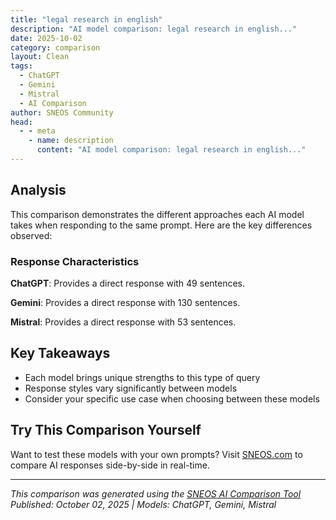 ```yaml
---
title: "legal research in english"
description: "AI model comparison: legal research in english..."
date: 2025-10-02
category: comparison
layout: Clean
tags:
  - ChatGPT
  - Gemini
  - Mistral
  - AI Comparison
author: SNEOS Community
head:
  - - meta
    - name: description
      content: "AI model comparison: legal research in english..."
---
```


<ChatComparison
  title="legal research in english"
  prompt="legal research in english"
  :responses='{"ChatGPT": "Legal research in English involves locating and understanding laws, statutes, regulations, case law, and legal principles relevant to a particular issue or question. If you want to conduct effective legal research in English, here are some key steps and tips:\n\n### Steps for Legal Research in English:\n\n1. **Identify the Legal Issue:**\n - Clearly define what you need to find out. Is it about contract law, criminal law, intellectual property, etc.?\n\n2. **Consult Secondary Sources:**\n - Start with secondary sources such as legal encyclopedias, textbooks, law review articles, or legal commentaries to get background information and context.\n - Examples: Halsbury\u2019s Laws of England, American Jurisprudence (Am. Jur.), legal treatises.\n\n3. **Check Statutory Law:**\n - Look for relevant statutes or codes. In many jurisdictions, laws are codified into statutes.\n - Use official government websites or legal databases like Westlaw, LexisNexis, or government portals.\n\n4. **Search Case Law:**\n - Find judicial decisions related to your issue. Case law helps interpret statutes and set precedents.\n - Use databases such as Westlaw, LexisNexis, Google Scholar (case law section), or specific court websites.\n\n5. **Use Legal Databases and Online Resources:**\n - Westlaw, LexisNexis, HeinOnline, JSTOR, Google Scholar, Justia, and official government sites provide comprehensive resources.\n - Some are subscription-based; others offer free access.\n\n6. **Check Regulations and Administrative Rules:**\n - Some legal areas are governed by administrative agencies. Check relevant agency websites for regulations.\n\n7. **Cite Your Sources Properly:**\n - Use proper legal citation formats (e.g., Bluebook style in the U.S., OSCOLA in the UK).\n\n### Useful Tips:\n\n- Use **Boolean operators** (AND, OR, NOT) to refine search queries.\n- Utilize **headnotes** and **summaries** in case law databases to quickly understand cases.\n- Pay attention to **jurisdiction**; laws vary between countries and even states or provinces.\n- Keep notes of your sources, searches, and findings.\n\n### Example Resources for Legal Research in English:\n\n- **United States:**\n - Cornell Legal Information Institute (LII): https://www.law.cornell.edu/\n - Justia: https://www.justia.com/\n- **United Kingdom:**\n - legislation.gov.uk for statutes and statutory instruments: https://www.legislation.gov.uk/\n- **International:**\n - UN Treaty Collection: https://treaties.un.org/\n - World Legal Information Institute (WorldLII): http://www.worldlii.org/\n\nIf you specify the jurisdiction or type of law, I can provide more tailored guidance.", "Gemini": "Okay, let\u0027s break down legal research in English. I\u0027ll cover key aspects and provide helpful resources.\n\n**What is Legal Research?**\n\nLegal research is the process of identifying and analyzing legal sources to support a legal argument, advise a client, or understand a legal issue. It involves:\n\n* **Identifying the Relevant Legal Issues:** What is the specific question you need to answer?\n* **Finding Applicable Law:** Locating statutes, case law (court decisions), regulations, administrative rulings, constitutions, treaties, and other relevant legal authorities.\n* **Analyzing and Interpreting the Law:** Understanding the meaning and application of the law to the specific facts of your situation.\n* **Evaluating the Authority of the Law:** Determining whether the law is binding (mandatory) or persuasive, and whether it is still good law (not overturned or repealed).\n* **Communicating Your Findings:** Presenting your research in a clear, concise, and persuasive manner, typically in a legal memorandum, brief, or other legal document.\n\n**Key Sources of Law (in English-speaking Jurisdictions):**\n\n* **Constitutions:** The fundamental law of a jurisdiction (e.g., the U.S. Constitution, the Canadian Constitution). Define the structure of government and basic rights.\n* **Statutes:** Laws enacted by legislative bodies (e.g., Congress in the U.S., Parliament in the UK). Also called Acts.\n* **Case Law (Common Law):** Decisions of courts that interpret and apply the law. Based on the principle of *stare decisis* (precedent), where courts follow previous decisions in similar cases. Important in common law systems like the US, UK, Canada, Australia.\n* **Regulations:** Rules and procedures issued by government agencies to implement statutes.\n* **Administrative Rulings:** Decisions made by administrative agencies in specific cases.\n* **Treaties:** Agreements between countries.\n* **Ordinances:** Laws passed by local governments (e.g., cities, counties).\n\n**Steps in the Legal Research Process:**\n\n1. **Understand the Facts:** Gather all the relevant facts of the situation. Who, what, when, where, why, and how?\n\n2. **Identify the Legal Issues:** Formulate the legal questions that need to be answered. Use precise language. Break down broad issues into smaller, more manageable questions.\n\n3. **Develop a Research Plan:** Outline the steps you will take to find the relevant law. Consider the jurisdiction, the type of law involved, and the potential sources of information.\n\n4. **Conduct the Research:**\n * **Start with Secondary Sources (Optional, but often helpful):**\n * **Legal Encyclopedias:** Provide a general overview of legal topics (e.g., *American Jurisprudence*, *Corpus Juris Secundum*, *Halsbury\u0027s Laws of England*).\n * **Legal Treatises:** In-depth scholarly works on specific areas of law (e.g., *Prosser and Keeton on Torts*).\n * **Law Review Articles:** Articles written by legal scholars and practitioners that analyze legal issues.\n * **Restatements of the Law:** Summaries of common law principles (primarily in the U.S.).\n * **Find Primary Authority:**\n * **Statutes:** Use online databases (e.g., Westlaw, LexisNexis, government websites) or print sources to find relevant statutes. Use keywords and subject indexes.\n * **Case Law:** Use online databases or print reporters to find relevant cases. Use keywords, digests (indexes to case law), and citators (tools to track the history and validity of a case).\n * **Regulations:** Consult government websites or databases.\n\n5. **Analyze and Evaluate the Law:**\n * **Read the Law Carefully:** Pay close attention to the language of the statute, case, or regulation.\n * **Determine the Holding of a Case:** Identify the specific legal principle that the court established.\n * **Distinguish Cases:** Explain why a case is not applicable to your situation because of differences in the facts or the law.\n * **Check the Validity of the Law:** Use citators (like KeyCite on Westlaw or Shepard\u0027s on LexisNexis) to determine whether a case has been overruled or a statute has been amended or repealed. \u0022Shepardizing\u0022 or \u0022KeyCiting\u0022 a case is crucial to ensure it\u0027s still good law.\n\n6. **Organize Your Findings:** Create an outline or a chart to organize the relevant law and how it applies to the facts of your situation.\n\n7. **Communicate Your Results:** Write a legal memorandum, brief, or other legal document that clearly and concisely presents your research and analysis. Cite your sources properly.\n\n**Tools and Resources:**\n\n* **Westlaw and LexisNexis:** Commercial legal research databases that provide access to a vast collection of legal materials, including statutes, cases, regulations, and secondary sources. (Typically subscription-based)\n* **Bloomberg Law:** Another major commercial legal research database.\n* **Fastcase:** A more affordable legal research service.\n* **Google Scholar:** Can be useful for finding law review articles and some court decisions. (But use with caution as it\u0027s not comprehensive.)\n* **Government Websites:** Official websites of government agencies often provide access to statutes, regulations, and other legal information. (e.g., US Government Printing Office (GPO), UK Legislation, Canadian Department of Justice)\n* **Law Libraries:** Provide access to print and online legal resources, as well as assistance from law librarians.\n* **Legal Citators:** KeyCite (Westlaw), Shepard\u0027s (LexisNexis) - tools for verifying the validity and precedential value of cases and statutes.\n\n**Important Considerations:**\n\n* **Jurisdiction:** The specific geographical area whose laws apply (e.g., federal law in the U.S., state law in California, law of England and Wales).\n* **Type of Law:** The specific area of law involved (e.g., contract law, tort law, criminal law).\n* **Authority:** The weight or persuasiveness of a legal source. Binding authority is law that courts *must* follow. Persuasive authority is law that courts *may* consider, but are not required to follow.\n* **Currency:** Ensure that the law you are relying on is up-to-date. Check for amendments, repeals, and overruling decisions.\n* **Citation:** Use proper citation formats (e.g., Bluebook, ALWD Citation Manual) to cite your sources.\n* **Accuracy:** Double-check your research to ensure that it is accurate and complete.\n\n**Tips for Effective Legal Research:**\n\n* **Start Broad, Then Narrow:** Begin with general sources to get an overview of the topic, then focus on more specific sources.\n* **Use Keywords Effectively:** Experiment with different keywords and phrases to find relevant results.\n* **Read Cases Carefully:** Pay attention to the facts, the holding, and the reasoning of the court.\n* **Shepardize or KeyCite Every Case:** This is essential to ensure that the case is still good law.\n* **Take Notes:** Keep track of the sources you have consulted and the information you have found.\n* **Be Organized:** Keep your research materials organized so that you can easily find them later.\n* **Seek Assistance:** Don\u0027t be afraid to ask for help from a law librarian or a legal research expert.\n\n**Example Scenario:**\n\nLet\u0027s say you need to determine whether a contract is enforceable in the state of California.\n\n1. **Facts:** You have a written agreement between two parties. You need to know if it meets the requirements for a valid contract under California law.\n2. **Legal Issue:** Is the contract enforceable under California law?\n3. **Research Plan:**\n * Start with a legal encyclopedia (e.g., *California Jurisprudence*) to get an overview of contract law in California.\n * Search the California statutes for the relevant provisions of the California Civil Code relating to contracts.\n * Search California case law for cases interpreting those statutes and applying them to similar factual situations.\n4. **Conduct Research:** Use Westlaw or LexisNexis to search for relevant statutes and cases. Use keywords such as \u0022contract,\u0022 \u0022enforcement,\u0022 \u0022elements,\u0022 \u0022consideration,\u0022 \u0022offer,\u0022 \u0022acceptance,\u0022 and \u0022California.\u0022\n5. **Analyze:** Read the statutes and cases carefully. Determine whether the contract meets the requirements for a valid contract under California law (offer, acceptance, consideration, etc.). Check to see if any defenses to enforcement apply (e.g., fraud, duress, illegality).\n6. **Communicate:** Write a legal memorandum summarizing your research and analysis, and explaining whether the contract is likely to be enforceable.\n\n**Disclaimer:** I am an AI chatbot and cannot provide legal advice. This information is for educational purposes only. If you have a legal issue, you should consult with a qualified attorney.\n", "Mistral": "Legal research in English involves finding and analyzing legal information to support a legal argument, understand a legal issue, or prepare for a legal proceeding. Here are some key steps and resources to help you conduct effective legal research in English:\n\n### Steps for Legal Research\n\n1. **Identify the Legal Issue**:\n - Clearly define the legal question or issue you need to research.\n\n2. **Determine the Jurisdiction**:\n - Identify the relevant jurisdiction (e.g., country, state, federal) as laws can vary significantly between different legal systems.\n\n3. **Use Secondary Sources**:\n - Start with secondary sources such as legal encyclopedias, treatises, law reviews, and legal periodicals to get an overview of the topic.\n - Examples: *American Jurisprudence (AmJur)*, *Corpus Juris Secundum (CJS)*, *Halsbury\u0027s Laws of England*.\n\n4. **Consult Primary Sources**:\n - Primary sources include statutes, regulations, case law, and administrative decisions.\n - Examples: *United States Code (USC)*, *Code of Federal Regulations (CFR)*, *Federal Reporter (F.)*, *English Reports (ER)*.\n\n5. **Use Legal Databases**:\n - Utilize legal databases to access a wide range of legal materials.\n - Examples: Westlaw, LexisNexis, HeinOnline, Justis, BAILII (British and Irish Legal Information Institute).\n\n6. **Analyze and Synthesize Information**:\n - Review and analyze the information gathered to understand the legal principles and precedents.\n - Synthesize the information to form a coherent legal argument.\n\n7. **Cite Sources Properly**:\n - Use appropriate legal citation formats such as the Bluebook (for U.S. legal citations) or OSCOLA (for UK legal citations).\n\n### Key Resources\n\n1. **Legal Encyclopedias**:\n - *American Jurisprudence (AmJur)*\n - *Corpus Juris Secundum (CJS)*\n - *Halsbury\u0027s Laws of England*\n\n2. **Statutes and Regulations**:\n - *United States Code (USC)*\n - *Code of Federal Regulations (CFR)*\n - *Statutes at Large*\n - *UK Statutes*\n\n3. **Case Law**:\n - *Federal Reporter (F.)*\n - *Federal Supplement (F. Supp.)*\n - *English Reports (ER)*\n - *All England Law Reports (All ER)*\n\n4. **Legal Databases**:\n - **Westlaw**: Comprehensive database for U.S. legal materials.\n - **LexisNexis**: Extensive database for legal and news information.\n - **HeinOnline**: Archive of legal journals, treaties, and historical legal materials.\n - **Justis**: UK legal database.\n - **BAILII**: Free access to British and Irish case law and legislation.\n\n5. **Legal Journals and Periodicals**:\n - *Harvard Law Review*\n - *Yale Law Journal*\n - *Law Quarterly Review*\n - *Modern Law Review*\n\n6. **Legal Treatises and Textbooks**:\n - *Black\u0027s Law Dictionary*\n - *Wigmore on Evidence*\n - *Chitty on Contracts*\n\n### Tips for Effective Legal Research\n\n1. **Start Broad**:\n - Begin with general sources to get a broad understanding of the topic.\n\n2. **Narrow Down**:\n - Use specific keywords and phrases to narrow down your search as you delve deeper into the topic.\n\n3. **Use Boolean Operators**:\n - Utilize Boolean operators (AND, OR, NOT) to refine your search queries.\n\n4. **Check Citations**:\n - Follow citations in cases and articles to find related and authoritative sources.\n\n5. **Stay Updated**:\n - Keep track of recent developments in the law, as legal principles and precedents can change over time.\n\n6. **Consult a Librarian**:\n - If you\u0027re stuck, consult a legal librarian who can provide guidance and access to specialized resources.\n\nBy following these steps and utilizing the resources mentioned, you can conduct thorough and effective legal research in English."}' 
  published-date="00:42"
/>

## Analysis

This comparison demonstrates the different approaches each AI model takes when responding to the same prompt. Here are the key differences observed:

### Response Characteristics

**ChatGPT**: Provides a direct response with 49 sentences. 

**Gemini**: Provides a direct response with 130 sentences. 

**Mistral**: Provides a direct response with 53 sentences. 

## Key Takeaways

- Each model brings unique strengths to this type of query
- Response styles vary significantly between models
- Consider your specific use case when choosing between these models

## Try This Comparison Yourself

Want to test these models with your own prompts? Visit [SNEOS.com](https://sneos.com) to compare AI responses side-by-side in real-time.

---

*This comparison was generated using the [SNEOS AI Comparison Tool](https://sneos.com)*
*Published: October 02, 2025 | Models: ChatGPT, Gemini, Mistral*
